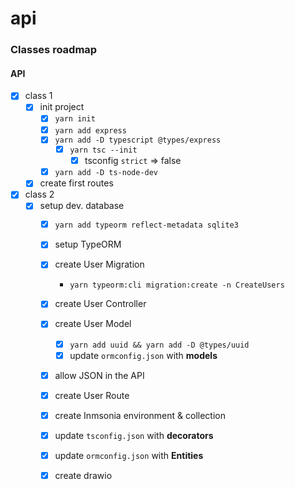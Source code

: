 # api

### Classes roadmap

#### API

- [x] class 1
  - [x] init project 
    - [x] `yarn init`
    - [x] `yarn add express`
    - [x] `yarn add -D typescript @types/express`
      - [x] `yarn tsc --init`
        - [x] tsconfig `strict` => false
    - [x] `yarn add -D ts-node-dev`
  - [x] create first routes

- [x] class 2
  - [x] setup dev. database
    - [x] `yarn add typeorm reflect-metadata sqlite3`
    - [x] setup TypeORM
    - [x] create User Migration
      - `yarn typeorm:cli migration:create -n CreateUsers`
    - [X] create User Controller
    - [x] create User Model 
      - [x] `yarn add uuid && yarn add -D @types/uuid`
      - [x] update `ormconfig.json` with **models**
    - [x] allow JSON in the API
    - [x] create User Route
    - [x] create Inmsonia environment & collection
    - [x] update `tsconfig.json` with **decorators**
    - [x] update `ormconfig.json` with **Entities**
    - [x] create drawio 


<!-- links -->
[typeorm]: https://typeorm.io